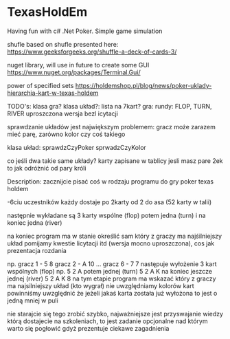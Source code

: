 # TexasHoldEm
Having fun with c# .Net Poker. Simple game simulation

shufle based on shufle presented here:
https://www.geeksforgeeks.org/shuffle-a-deck-of-cards-3/

nuget library, will use in future to create some GUI
https://www.nuget.org/packages/Terminal.Gui/

power of specified sets
https://holdemshop.pl/blog/news/poker-uklady-hierarchia-kart-w-texas-holdem

TODO's:
klasa gra?
klasa układ?: lista na 7kart?
gra:
rundy: FLOP, TURN, RIVER
uproszczona wersja bezl icytacji


sprawdzanie układów jest największym problemem:
gracz może zarazem mieć parę, zarówno kolor czy coś takiego

klasa układ:
sprawdzCzyPoker
sprwadzCzyKolor

co jeśli dwa takie same układy?
karty zapisane w tablicy
jesli masz pare 2ek to jak odróżnić od pary króli

Description:
zacznijcie pisać coś w rodzaju programu do gry poker texas holdem

-6ciu uczestników
każdy dostaje po 2karty od 2 do asa (52 karty w talii)

następnie wykładane są 3 karty wspólne 
(flop)
potem jedna (turn)
i na koniec jedna (river)

na koniec program ma w stanie określić sam który z graczy ma najśilniejszy układ
pomijamy kwestie licytacji itd (wersja mocno uproszczona), cos jak prezentacja rozdania

np.
gracz 1 - 5 8
gracz 2 - A 10
...
gracz 6 - 7 7
następuje wyłożenie 3 kart wspólnych (flop) np.
5 2 A
potem jednej (turn)
5 2 A K
na koniec jeszcze jednej (river)
5 2 A K 8
na tym etapie program ma wskazać który z graczy ma najsilniejszy układ (kto wygrał)
nie uwzględniamy kolorów kart
powinniśmy uwzględnić że jeżeli jakaś karta została już wyłożona to jest o jedną mniej w puli


nie starajcie się tego zrobić szybko, 
najważniejsze jest przyswajanie wiedzy którą dostajecie na szkoleniach, 
to jest zadanie opcjonalne nad którym warto się pogłowić gdyż prezentuje ciekawe zagadnienia
